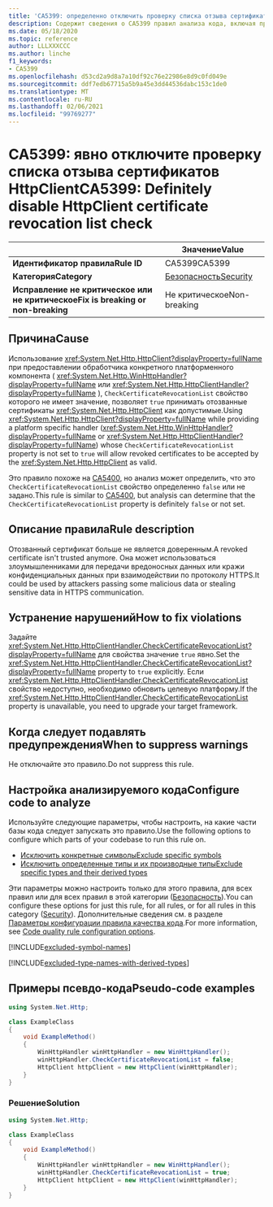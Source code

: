 ```yaml
---
title: 'CA5399: определенно отключить проверку списка отзыва сертификатов HttpClient (анализ кода)'
description: Содержит сведения о CA5399 правил анализа кода, включая причины, способы устранения нарушений и время их подавления.
ms.date: 05/18/2020
ms.topic: reference
author: LLLXXXCCC
ms.author: linche
f1_keywords:
- CA5399
ms.openlocfilehash: d53cd2a9d8a7a10df92c76e22986e8d9c0fd049e
ms.sourcegitcommit: ddf7edb67715a5b9a45e3dd44536dabc153c1de0
ms.translationtype: MT
ms.contentlocale: ru-RU
ms.lasthandoff: 02/06/2021
ms.locfileid: "99769277"
---
```

# <a name="ca5399-definitely-disable-httpclient-certificate-revocation-list-check"></a><span data-ttu-id="ebb6a-103">CA5399: явно отключите проверку списка отзыва сертификатов HttpClient</span><span class="sxs-lookup"><span data-stu-id="ebb6a-103">CA5399: Definitely disable HttpClient certificate revocation list check</span></span>

| | <span data-ttu-id="ebb6a-104">Значение</span><span class="sxs-lookup"><span data-stu-id="ebb6a-104">Value</span></span> |
|-|-|
| <span data-ttu-id="ebb6a-105">**Идентификатор правила**</span><span class="sxs-lookup"><span data-stu-id="ebb6a-105">**Rule ID**</span></span> |<span data-ttu-id="ebb6a-106">CA5399</span><span class="sxs-lookup"><span data-stu-id="ebb6a-106">CA5399</span></span>|
| <span data-ttu-id="ebb6a-107">**Категория**</span><span class="sxs-lookup"><span data-stu-id="ebb6a-107">**Category**</span></span> |[<span data-ttu-id="ebb6a-108">Безопасность</span><span class="sxs-lookup"><span data-stu-id="ebb6a-108">Security</span></span>](security-warnings.md)|
| <span data-ttu-id="ebb6a-109">**Исправление не критическое или не критическое**</span><span class="sxs-lookup"><span data-stu-id="ebb6a-109">**Fix is breaking or non-breaking**</span></span> |<span data-ttu-id="ebb6a-110">Не критическое</span><span class="sxs-lookup"><span data-stu-id="ebb6a-110">Non-breaking</span></span>|

## <a name="cause"></a><span data-ttu-id="ebb6a-111">Причина</span><span class="sxs-lookup"><span data-stu-id="ebb6a-111">Cause</span></span>

<span data-ttu-id="ebb6a-112">Использование <xref:System.Net.Http.HttpClient?displayProperty=fullName> при предоставлении обработчика конкретного платформенного компонента ( <xref:System.Net.Http.WinHttpHandler?displayProperty=fullName> или <xref:System.Net.Http.HttpClientHandler?displayProperty=fullName> ), `CheckCertificateRevocationList` свойство которого не имеет значение, позволяет `true` принимать отозванные сертификаты <xref:System.Net.Http.HttpClient> как допустимые.</span><span class="sxs-lookup"><span data-stu-id="ebb6a-112">Using <xref:System.Net.Http.HttpClient?displayProperty=fullName> while providing a platform specific handler (<xref:System.Net.Http.WinHttpHandler?displayProperty=fullName> or <xref:System.Net.Http.HttpClientHandler?displayProperty=fullName>) whose `CheckCertificateRevocationList` property is not set to `true` will allow revoked certificates to be accepted by the <xref:System.Net.Http.HttpClient> as valid.</span></span>

<span data-ttu-id="ebb6a-113">Это правило похоже на [CA5400](ca5400.md), но анализ может определить, что это `CheckCertificateRevocationList` свойство определенно `false` или не задано.</span><span class="sxs-lookup"><span data-stu-id="ebb6a-113">This rule is similar to [CA5400](ca5400.md), but analysis can determine that the `CheckCertificateRevocationList` property is definitely `false` or not set.</span></span>

## <a name="rule-description"></a><span data-ttu-id="ebb6a-114">Описание правила</span><span class="sxs-lookup"><span data-stu-id="ebb6a-114">Rule description</span></span>

<span data-ttu-id="ebb6a-115">Отозванный сертификат больше не является доверенным.</span><span class="sxs-lookup"><span data-stu-id="ebb6a-115">A revoked certificate isn't trusted anymore.</span></span> <span data-ttu-id="ebb6a-116">Она может использоваться злоумышленниками для передачи вредоносных данных или кражи конфиденциальных данных при взаимодействии по протоколу HTTPS.</span><span class="sxs-lookup"><span data-stu-id="ebb6a-116">It could be used by attackers passing some malicious data or stealing sensitive data in HTTPS communication.</span></span>

## <a name="how-to-fix-violations"></a><span data-ttu-id="ebb6a-117">Устранение нарушений</span><span class="sxs-lookup"><span data-stu-id="ebb6a-117">How to fix violations</span></span>

<span data-ttu-id="ebb6a-118">Задайте <xref:System.Net.Http.HttpClientHandler.CheckCertificateRevocationList?displayProperty=fullName> для свойства значение `true` явно.</span><span class="sxs-lookup"><span data-stu-id="ebb6a-118">Set the <xref:System.Net.Http.HttpClientHandler.CheckCertificateRevocationList?displayProperty=fullName> property to `true` explicitly.</span></span> <span data-ttu-id="ebb6a-119">Если <xref:System.Net.Http.HttpClientHandler.CheckCertificateRevocationList> свойство недоступно, необходимо обновить целевую платформу.</span><span class="sxs-lookup"><span data-stu-id="ebb6a-119">If the <xref:System.Net.Http.HttpClientHandler.CheckCertificateRevocationList> property is unavailable, you need to upgrade your target framework.</span></span>

## <a name="when-to-suppress-warnings"></a><span data-ttu-id="ebb6a-120">Когда следует подавлять предупреждения</span><span class="sxs-lookup"><span data-stu-id="ebb6a-120">When to suppress warnings</span></span>

<span data-ttu-id="ebb6a-121">Не отключайте это правило.</span><span class="sxs-lookup"><span data-stu-id="ebb6a-121">Do not suppress this rule.</span></span>

## <a name="configure-code-to-analyze"></a><span data-ttu-id="ebb6a-122">Настройка анализируемого кода</span><span class="sxs-lookup"><span data-stu-id="ebb6a-122">Configure code to analyze</span></span>

<span data-ttu-id="ebb6a-123">Используйте следующие параметры, чтобы настроить, на какие части базы кода следует запускать это правило.</span><span class="sxs-lookup"><span data-stu-id="ebb6a-123">Use the following options to configure which parts of your codebase to run this rule on.</span></span>

- [<span data-ttu-id="ebb6a-124">Исключить конкретные символы</span><span class="sxs-lookup"><span data-stu-id="ebb6a-124">Exclude specific symbols</span></span>](#exclude-specific-symbols)
- [<span data-ttu-id="ebb6a-125">Исключить определенные типы и их производные типы</span><span class="sxs-lookup"><span data-stu-id="ebb6a-125">Exclude specific types and their derived types</span></span>](#exclude-specific-types-and-their-derived-types)

<span data-ttu-id="ebb6a-126">Эти параметры можно настроить только для этого правила, для всех правил или для всех правил в этой категории ([Безопасность](security-warnings.md)).</span><span class="sxs-lookup"><span data-stu-id="ebb6a-126">You can configure these options for just this rule, for all rules, or for all rules in this category ([Security](security-warnings.md)).</span></span> <span data-ttu-id="ebb6a-127">Дополнительные сведения см. в разделе [Параметры конфигурации правила качества кода](../code-quality-rule-options.md).</span><span class="sxs-lookup"><span data-stu-id="ebb6a-127">For more information, see [Code quality rule configuration options](../code-quality-rule-options.md).</span></span>

[!INCLUDE[excluded-symbol-names](~/includes/code-analysis/excluded-symbol-names.md)]

[!INCLUDE[excluded-type-names-with-derived-types](~/includes/code-analysis/excluded-type-names-with-derived-types.md)]

## <a name="pseudo-code-examples"></a><span data-ttu-id="ebb6a-128">Примеры псевдо-кода</span><span class="sxs-lookup"><span data-stu-id="ebb6a-128">Pseudo-code examples</span></span>

```csharp
using System.Net.Http;

class ExampleClass
{
    void ExampleMethod()
    {
        WinHttpHandler winHttpHandler = new WinHttpHandler();
        winHttpHandler.CheckCertificateRevocationList = false;
        HttpClient httpClient = new HttpClient(winHttpHandler);
    }
}
```

### <a name="solution"></a><span data-ttu-id="ebb6a-129">Решение</span><span class="sxs-lookup"><span data-stu-id="ebb6a-129">Solution</span></span>

```csharp
using System.Net.Http;

class ExampleClass
{
    void ExampleMethod()
    {
        WinHttpHandler winHttpHandler = new WinHttpHandler();
        winHttpHandler.CheckCertificateRevocationList = true;
        HttpClient httpClient = new HttpClient(winHttpHandler);
    }
}
```
